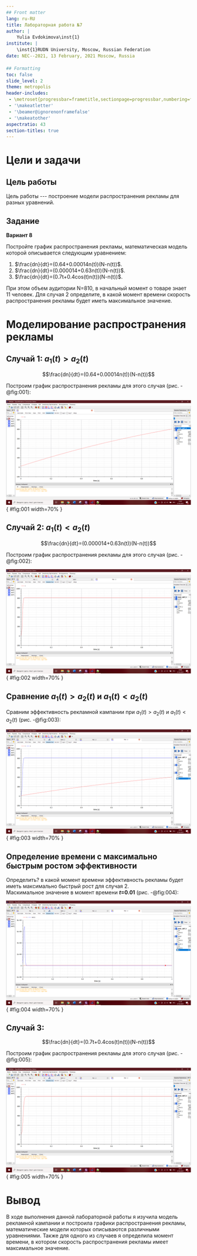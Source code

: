 ```yaml
---
## Front matter
lang: ru-RU
title: Лабораторная работа №7
author: |
	Yulia Evdokimova\inst{1}
institute: |
	\inst{1}RUDN University, Moscow, Russian Federation
date: NEC--2021, 13 February, 2021 Moscow, Russia

## Formatting
toc: false
slide_level: 2
theme: metropolis
header-includes: 
 - \metroset{progressbar=frametitle,sectionpage=progressbar,numbering=fraction}
 - '\makeatletter'
 - '\beamer@ignorenonframefalse'
 - '\makeatother'
aspectratio: 43
section-titles: true
---
```


# Цели и задачи 

## Цель работы

Цель работы --- построение модели распространения рекламы для разных уравнений.

## Задание

**Вариант 8**

Постройте график распространения рекламы, математическая модель которой описывается следующим уравнением:  
1. $\frac{dn}{dt}=(0.64+0.00014n(t))(N-n(t))$.  
2. $\frac{dn}{dt}=(0.000014+0.63n(t))(N-n(t))$.  
3. $\frac{dn}{dt}=(0.7t+0.4cos(t)n(t))(N-n(t))$.  

При этом объем аудитории N=810, в начальный момент о товаре знает 11 человек. Для случая 2 определите, в какой момент времени скорость распространения рекламы будет иметь максимальное значение. 

# Моделирование распространения рекламы

## Случай 1: $a_1(t)>a_2(t)$

$$\frac{dn}{dt}=(0.64+0.00014n(t))(N-n(t))$$

Построим график распространения рекламы для этого случая (рис. -@fig:001):  

![График распространения рекламы для первого случая](image/1.png){ #fig:001 width=70% }   

## Случай 2: $a_1(t)<a_2(t)$ 

$$\frac{dn}{dt}=(0.000014+0.63n(t))(N-n(t))$$

Построим график распространения рекламы для этого случая (рис. -@fig:002):  

![График распространения рекламы для второго случая](image/2.png){ #fig:002 width=70% }  


## Сравнение $a_1(t)>a_2(t)$ и $a_1(t)<a_2(t)$

Сравним эффективность рекламной кампании при $a_1(t)>a_2(t)$ и $a_1(t)<a_2(t)$ (рис. -@fig:003):  

![Сравнение случаев](image/4.png){ #fig:003 width=70% }  

## Определение времени с максимально быстрым ростом эффективности

Определить? в какой момент времени эффективность рекламы будет иметь
максимально быстрый рост для случая 2.  
Маскимальное значение в момент времени **$t$=0.01** (рис. -@fig:004):  

![Максимальный рост эффективности](image/5.png){ #fig:004 width=70% }  


## Случай 3:

$$\frac{dn}{dt}=(0.7t+0.4cos(t)n(t))(N-n(t))$$

Построим график распространения рекламы для этого случая (рис. -@fig:005): 

![График распространения рекламы для третьего случая](image/3.png){ #fig:005 width=70% }  

# Вывод

В ходе выполнения данной лабораторной работы я изучила модель рекламной кампании и построила графики распространения рекламы, математические модели которых описываются различными уравнениями. Также для одного из случаев я определила момент времени, в котором скорость распространения рекламы имеет максимальное значение.
